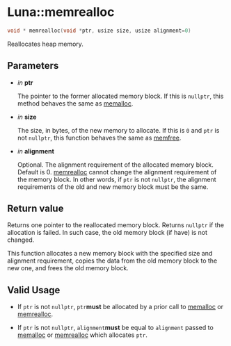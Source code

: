 # Luna::memrealloc

```c++
void * memrealloc(void *ptr, usize size, usize alignment=0)
```

Reallocates heap memory. 



## Parameters
* *in* **ptr**

    The pointer to the former allocated memory block. If this is `nullptr`, this method behaves the same as [memalloc](group___runtime_memory_1ga341bf6dd4a6ca9712174e6548774bc31.md). 

* *in* **size**

    The size, in bytes, of the new memory to allocate. If this is `0` and `ptr` is not `nullptr`, this function behaves the same as [memfree](group___runtime_memory_1ga102bf0df13784b9f636c555461862a14.md). 

* *in* **alignment**

    Optional. The alignment requirement of the allocated memory block. Default is 0. [memrealloc](group___runtime_memory_1ga9e2c0a02d9b513dc3f7f1b101860d11f.md) cannot change the alignment requirement of the memory block. In other words, if `ptr` is not `nullptr`, the alignment requirements of the old and new memory block must be the same. 

## Return value
Returns one pointer to the reallocated memory block. Returns `nullptr` if the allocation is failed. In such case, the old memory block (if have) is not changed.


This function allocates a new memory block with the specified size and alignment requirement, copies the data from the old memory block to the new one, and frees the old memory block. 

## Valid Usage
* If `ptr` is not `nullptr`, `ptr`**must** be allocated by a prior call to [memalloc](group___runtime_memory_1ga341bf6dd4a6ca9712174e6548774bc31.md) or [memrealloc](group___runtime_memory_1ga9e2c0a02d9b513dc3f7f1b101860d11f.md).

* If `ptr` is not `nullptr`, `alignment`**must** be equal to `alignment` passed to [memalloc](group___runtime_memory_1ga341bf6dd4a6ca9712174e6548774bc31.md) or [memrealloc](group___runtime_memory_1ga9e2c0a02d9b513dc3f7f1b101860d11f.md) which allocates `ptr`. 

